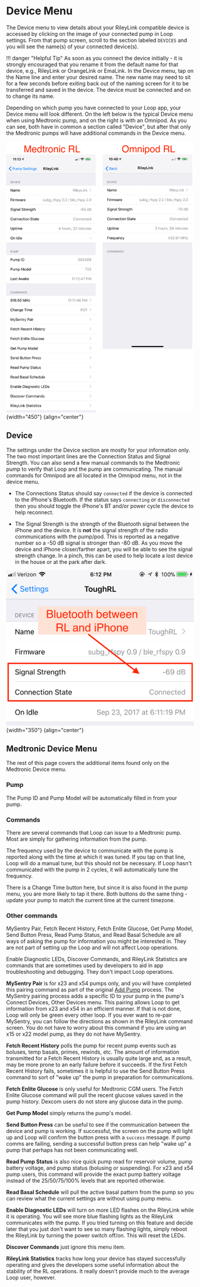 # Device Menu

The Device menu to view details about your RileyLink compatible device is accessed by clicking on the image of your connected pump in Loop settings. From that pump screen, scroll to the section labeled `DEVICES` and you will see the name(s) of your connected device(s).

!!! danger "Helpful Tip"
    As soon as you connect the device initially - it is strongly encouraged that you rename it from the default name for that device, e.g., RileyLink or OrangeLink or EmaLink. In the Device menu, tap on the Name line and enter your desired name. The new name may need to sit for a few seconds before exiting back out of the naming screen for it to be transferred and saved in the device. The device must be connected and on to change its name.

Depending on which pump you have connected to your Loop app, your Device menu will look different. On the left below is the typical Device menu when using Medtronic pump, and on the right is with an Omnipod. As you can see, both have in common a section called "Device", but after that only the Medtronic pumps will have additional commands in the Device menu.

![img/rl-comp.png](img/rl-comp.png){width="450"}
{align="center"}

## Device

The settings under the Device section are mostly for your information only. The two most important lines are the Connection Status and Signal Strength. You can also send a few manual commands to the Medtronic pump to verify that Loop and the pump are communicating. The manual commands for Omnipod are all located in the Omnipod menu, not in the device menu.

* The Connections Status should say `connected` if the device is connected to the iPhone's Bluetooth. If the status says `connecting` or `disconnected` then you should toggle the iPhone's BT and/or power cycle the device to help reconnect.

* The Signal Strength is the strength of the Bluetooth signal between the iPhone and the device.  It is **not** the signal strength of the radio communications with the pump/pod.  This is reported as a negative number so a -50&nbsp;dB signal is stronger than -80&nbsp;dB. As you move the device and iPhone closer/farther apart, you will be able to see the signal strength change. In a pinch, this can be used to help locate a lost device in the house or at the park after dark.

![img/RL_bt.jpg](img/RL_bt.jpg){width="350"}
{align="center"}

## Medtronic Device Menu

The rest of this page covers the additional items found only on the Medtronic Device menu.

### Pump

The Pump ID and Pump Model will be automatically filled in from your pump.

### Commands

There are several commands that Loop can issue to a Medtronic pump. Most are simply for gathering information from the pump.

The frequency used by the device to communicate with the pump is reported along with the time at which it was tuned.  If you tap on that line, Loop will do a manual tune, but this should not be necessary.  If Loop hasn't communicated with the pump in 2 cycles, it will automatically tune the frequency.

There is a Change Time button here, but since it is also found in the pump menu, you are more likely to tap it there.  Both buttons do the same thing - update your pump to match the current time at the current timezone.

### Other commands

MySentry Pair, Fetch Recent History, Fetch Enlite Glucose, Get Pump Model, Send Button Press, Read Pump Status, and Read Basal Schedule are all ways of asking the pump for information you might be interested in. They are not part of setting up the Loop and will not affect Loop operations.

Enable Diagnostic LEDs, Discover Commands, and RileyLink Statistics are commands that are sometimes used by developers to aid in app troubleshooting and debugging. They don't impact Loop operations.

**MySentry Pair** is for x23 and x54 pumps only, and you will have completed this pairing command as part of the original [Add Pump](mdt-pump.md) process. The MySentry pairing process adds a specific ID to your pump in the pump's Connect Devices, Other Devices menu. This pairing allows Loop to get information from x23 and x54 in an efficient manner. If that is not done, Loop will only be green every other loop. If you ever want to re-pair MySentry, you can follow the directions as shown in the RileyLink command screen. You do not have to worry about this command if you are using an x15 or x22 model pump, as they do not have MySentry.

**Fetch Recent History** polls the pump for recent pump events such as boluses, temp basals, primes, rewinds, etc.  The amount of information transmitted for a Fetch Recent History is usually quite large and, as a result, may be more prone to an early failure before it succeeds. If the first Fetch Recent History fails, sometimes it is helpful to use the Send Button Press command to sort of "wake up" the pump in preparation for communications.

**Fetch Enlite Glucose** is only useful for Medtronic CGM users. The Fetch Enlite Glucose command will pull the recent glucose values saved in the pump history. Dexcom users do not store any glucose data in the pump.

**Get Pump Model** simply returns the pump's model.

**Send Button Press** can be useful to see if the communication between the device and pump is working. If successful, the screen on the pump will light up and Loop will confirm the button press with a `success` message. If pump comms are failing, sending a successful button press can help "wake up" a pump that perhaps has not been communicating well.

**Read Pump Status** is also nice quick pump read for reservoir volume, pump battery voltage, and pump status (bolusing or suspending). For x23 and x54 pump users, this command will provide the exact pump battery voltage instead of the 25/50/75/100% levels that are reported otherwise.

**Read Basal Schedule** will pull the active basal pattern from the pump so you can review what the current settings are without using pump menu.

**Enable Diagnostic LEDs** will turn on more LED flashes on the RileyLink while it is operating. You will see more blue flashing lights as the RileyLink communicates with the pump. If you tried turning on this feature and decide later that you just don't want to see so many flashing lights, simply reboot the RileyLink by turning the power switch off/on.  This will reset the LEDs.

**Discover Commands** just ignore this menu item.

**RileyLink Statistics** tracks how long your device has stayed successfully operating and gives the developers some useful information about the stability of the RL operations. It really doesn't provide much to the average Loop user, however.
